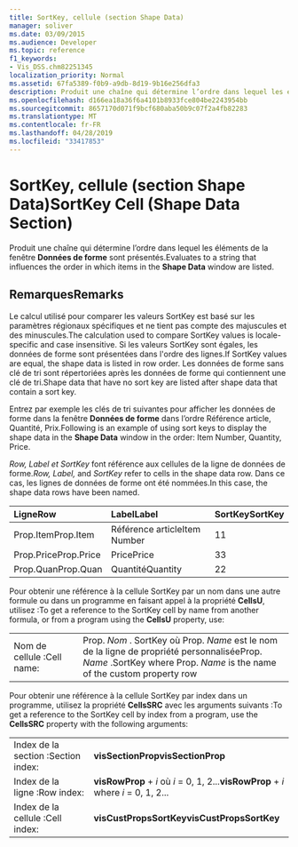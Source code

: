 ```yaml
---
title: SortKey, cellule (section Shape Data)
manager: soliver
ms.date: 03/09/2015
ms.audience: Developer
ms.topic: reference
f1_keywords:
- Vis_DSS.chm82251345
localization_priority: Normal
ms.assetid: 67fa5389-f0b9-a9db-8d19-9b16e256dfa3
description: Produit une chaîne qui détermine l’ordre dans lequel les éléments de la fenêtre Données de forme sont présentés.
ms.openlocfilehash: d166ea18a36f6a4101b8933fce804be2243954bb
ms.sourcegitcommit: 8657170d071f9bcf680aba50b9c07f2a4fb82283
ms.translationtype: MT
ms.contentlocale: fr-FR
ms.lasthandoff: 04/28/2019
ms.locfileid: "33417853"
---
```

# <a name="sortkey-cell-shape-data-section"></a><span data-ttu-id="50320-103">SortKey, cellule (section Shape Data)</span><span class="sxs-lookup"><span data-stu-id="50320-103">SortKey Cell (Shape Data Section)</span></span>

<span data-ttu-id="50320-104">Produit une chaîne qui détermine l’ordre dans lequel les éléments de la fenêtre **Données de forme** sont présentés.</span><span class="sxs-lookup"><span data-stu-id="50320-104">Evaluates to a string that influences the order in which items in the **Shape Data** window are listed.</span></span> 
  
## <a name="remarks"></a><span data-ttu-id="50320-105">Remarques</span><span class="sxs-lookup"><span data-stu-id="50320-105">Remarks</span></span>

<span data-ttu-id="50320-106">Le calcul utilisé pour comparer les valeurs SortKey est basé sur les paramètres régionaux spécifiques et ne tient pas compte des majuscules et des minuscules.</span><span class="sxs-lookup"><span data-stu-id="50320-106">The calculation used to compare SortKey values is locale-specific and case insensitive.</span></span> <span data-ttu-id="50320-107">Si les valeurs SortKey sont égales, les données de forme sont présentées dans l'ordre des lignes.</span><span class="sxs-lookup"><span data-stu-id="50320-107">If SortKey values are equal, the shape data is listed in row order.</span></span> <span data-ttu-id="50320-108">Les données de forme sans clé de tri sont répertoriées après les données de forme qui contiennent une clé de tri.</span><span class="sxs-lookup"><span data-stu-id="50320-108">Shape data that have no sort key are listed after shape data that contain a sort key.</span></span>
  
<span data-ttu-id="50320-109">Entrez par exemple les clés de tri suivantes pour afficher les données de forme dans la fenêtre **Données de forme** dans l’ordre Référence article, Quantité, Prix.</span><span class="sxs-lookup"><span data-stu-id="50320-109">Following is an example of using sort keys to display the shape data in the **Shape Data** window in the order: Item Number, Quantity, Price.</span></span> 
  
 <span data-ttu-id="50320-110">*Row, Label et*  *SortKey*  font référence aux cellules de la ligne de données de forme.</span><span class="sxs-lookup"><span data-stu-id="50320-110">*Row, Label,*  and  *SortKey*  refer to cells in the shape data row.</span></span> <span data-ttu-id="50320-111">Dans ce cas, les lignes de données de forme ont été nommées.</span><span class="sxs-lookup"><span data-stu-id="50320-111">In this case, the shape data rows have been named.</span></span> 
  
|<span data-ttu-id="50320-112">**Ligne**</span><span class="sxs-lookup"><span data-stu-id="50320-112">**Row**</span></span>|<span data-ttu-id="50320-113">**Label**</span><span class="sxs-lookup"><span data-stu-id="50320-113">**Label**</span></span>|<span data-ttu-id="50320-114">**SortKey**</span><span class="sxs-lookup"><span data-stu-id="50320-114">**SortKey**</span></span>|
|:-----|:-----|:-----|
| <span data-ttu-id="50320-115">Prop.Item</span><span class="sxs-lookup"><span data-stu-id="50320-115">Prop.Item</span></span>  <br/> | <span data-ttu-id="50320-116">Référence article</span><span class="sxs-lookup"><span data-stu-id="50320-116">Item Number</span></span>  <br/> | <span data-ttu-id="50320-117">1</span><span class="sxs-lookup"><span data-stu-id="50320-117">1</span></span>  <br/> |
| <span data-ttu-id="50320-118">Prop.Price</span><span class="sxs-lookup"><span data-stu-id="50320-118">Prop.Price</span></span>  <br/> | <span data-ttu-id="50320-119">Price</span><span class="sxs-lookup"><span data-stu-id="50320-119">Price</span></span>  <br/> | <span data-ttu-id="50320-120">3</span><span class="sxs-lookup"><span data-stu-id="50320-120">3</span></span>  <br/> |
| <span data-ttu-id="50320-121">Prop.Quan</span><span class="sxs-lookup"><span data-stu-id="50320-121">Prop.Quan</span></span>  <br/> | <span data-ttu-id="50320-122">Quantité</span><span class="sxs-lookup"><span data-stu-id="50320-122">Quantity</span></span>  <br/> | <span data-ttu-id="50320-123">2</span><span class="sxs-lookup"><span data-stu-id="50320-123">2</span></span>  <br/> |
   
<span data-ttu-id="50320-124">Pour obtenir une référence à la cellule SortKey par un nom dans une autre formule ou dans un programme en faisant appel à la propriété **CellsU**, utilisez :</span><span class="sxs-lookup"><span data-stu-id="50320-124">To get a reference to the SortKey cell by name from another formula, or from a program using the **CellsU** property, use:</span></span> 
  
|||
|:-----|:-----|
| <span data-ttu-id="50320-125">Nom de cellule :</span><span class="sxs-lookup"><span data-stu-id="50320-125">Cell name:</span></span>  <br/> | <span data-ttu-id="50320-126">Prop.  *Nom*  . SortKey où Prop.  *Name*  est le nom de la ligne de propriété personnalisée</span><span class="sxs-lookup"><span data-stu-id="50320-126">Prop.  *Name*  .SortKey where Prop.  *Name*  is the name of the custom property row</span></span>  <br/> |
   
<span data-ttu-id="50320-127">Pour obtenir une référence à la cellule SortKey par index dans un programme, utilisez la propriété **CellsSRC** avec les arguments suivants :</span><span class="sxs-lookup"><span data-stu-id="50320-127">To get a reference to the SortKey cell by index from a program, use the **CellsSRC** property with the following arguments:</span></span> 
  
|||
|:-----|:-----|
| <span data-ttu-id="50320-128">Index de la section :</span><span class="sxs-lookup"><span data-stu-id="50320-128">Section index:</span></span>  <br/> |<span data-ttu-id="50320-129">**visSectionProp**</span><span class="sxs-lookup"><span data-stu-id="50320-129">**visSectionProp**</span></span> <br/> |
| <span data-ttu-id="50320-130">Index de la ligne :</span><span class="sxs-lookup"><span data-stu-id="50320-130">Row index:</span></span>  <br/> |<span data-ttu-id="50320-131">**visRowProp**  +   *i* où *i* = 0, 1, 2...</span><span class="sxs-lookup"><span data-stu-id="50320-131">**visRowProp** +  *i*  where  *i*  = 0, 1, 2...</span></span>  <br/> |
| <span data-ttu-id="50320-132">Index de la cellule :</span><span class="sxs-lookup"><span data-stu-id="50320-132">Cell index:</span></span>  <br/> |<span data-ttu-id="50320-133">**visCustPropsSortKey**</span><span class="sxs-lookup"><span data-stu-id="50320-133">**visCustPropsSortKey**</span></span> <br/> |
   

